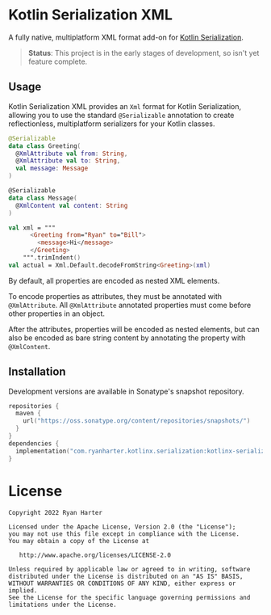 # Kotlin Serialization XML

A fully native, multiplatform XML format add-on for [Kotlin Serialization](https://github.com/Kotlin/kotlinx.serialization).

> **Status**: This project is in the early stages of development, so isn't yet feature complete.

## Usage

Kotlin Serialization XML provides an `Xml` format for Kotlin Serialization, allowing you to use the
standard `@Serializable` annotation to create reflectionless, multiplatform serializers for your Kotlin
classes.

```kotlin
@Serializable
data class Greeting(
  @XmlAttribute val from: String,
  @XmlAttribute val to: String,
  val message: Message
)

@Serializable
data class Message(
  @XmlContent val content: String
)

val xml = """
      <Greeting from="Ryan" to="Bill">
        <message>Hi</message>
      </Greeting>
    """.trimIndent()
val actual = Xml.Default.decodeFromString<Greeting>(xml)
```

By default, all properties are encoded as nested XML elements.

To encode properties as attributes, they must be annotated with `@XmlAttribute`. All `@XmlAttribute`
annotated properties must come before other properties in an object.

After the attributes, properties will be encoded as nested elements, but can also be encoded as
bare string content by annotating the property with `@XmlContent`.

## Installation

Development versions are available in Sonatype's snapshot repository.

```kotlin
repositories {
  maven {
    url("https://oss.sonatype.org/content/repositories/snapshots/")
  }
}
dependencies {
  implementation("com.ryanharter.kotlinx.serialization:kotlinx-serialization-xml:0.0.1-SNAPSHOT")
}
```

# License

    Copyright 2022 Ryan Harter

    Licensed under the Apache License, Version 2.0 (the "License");
    you may not use this file except in compliance with the License.
    You may obtain a copy of the License at

       http://www.apache.org/licenses/LICENSE-2.0

    Unless required by applicable law or agreed to in writing, software
    distributed under the License is distributed on an "AS IS" BASIS,
    WITHOUT WARRANTIES OR CONDITIONS OF ANY KIND, either express or implied.
    See the License for the specific language governing permissions and
    limitations under the License.

